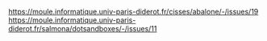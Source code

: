 https://moule.informatique.univ-paris-diderot.fr/cisses/abalone/-/issues/19
https://moule.informatique.univ-paris-diderot.fr/salmona/dotsandboxes/-/issues/11
